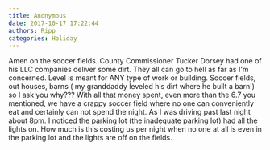 ```yaml
---
title: Anonymous
date: 2017-10-17 17:22:44
authors: Ripp
categories: Holiday
---
```


 Amen on the soccer fields. County Commissioner Tucker Dorsey had one of his LLC companies deliver some dirt. They all can go to hell as far as I'm concerned. Level is meant for ANY type of work or building. Soccer fields, out houses, barns ( my granddaddy leveled his dirt where he built a barn!) so I ask you why???  With all that money spent, even more than the 6.7 you mentioned, we have a crappy soccer field where no one can conveniently eat and certainly can not spend the night. As I was driving past last night about 8pm. I noticed the parking lot (the inadequate parking lot) had all the lights on. How much is this costing us per night when no one at all is even in the parking lot and the lights are off on the fields.
